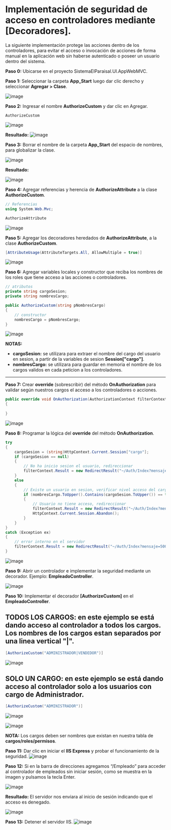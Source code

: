 # Implementación de seguridad de acceso en controladores mediante [Decoradores].
La siguiente implementación protege las acciones dentro de los controladores, para evitar el acceso o invocación de acciones de forma manual en la aplicación web sin haberse autenticado o poseer un usuario dentro del sistema.

**Paso 0:** Ubicarse en el proyecto SistemaElParaisal.UI.AppWebMVC. 

**Paso 1:** Seleccionar la carpeta **App_Start** luego dar clic derecho y seleccionar **Agregar > Clase**.

![image](https://github.com/user-attachments/assets/71f5d155-f859-4a7f-a0d5-78a87786f9c2)

**Paso 2:** Ingresar el nombre **AuthorizeCustom** y dar clic en Agregar.
```
AuthorizeCustom
```
![image](https://github.com/user-attachments/assets/dab55ad6-6e67-4dc5-8767-b87916a1d6c6)

**Resultado:**
![image](https://github.com/user-attachments/assets/bb90cbb3-b6db-4c12-bb1d-17bb51fdfe8e)

**Paso 3:** Borrar el nombre de la carpeta **App_Start** del espacio de nombres, para globalizar la clase.

![image](https://github.com/user-attachments/assets/7e929567-3f07-4d67-9458-2e06d9d970ed)

**Resultado:**

![image](https://github.com/user-attachments/assets/fd7fc7c6-9c43-4fdb-ae4a-c92cec76e30b)

**Paso 4:** Agregar referencias y herencia de **AuthorizeAttribute** a la clase **AuthorizeCustom**. 

```csharp
// Referencias
using System.Web.Mvc;
```
```csharp
AuthorizeAttribute
```

![image](https://github.com/user-attachments/assets/4cb5cfba-962f-4b14-85e1-eeea33334487)

**Paso 5:** Agregar los decoradores heredados de **AuthorizeAttribute**, a la clase **AuthorizeCustom**.
```csharp
[AttributeUsage(AttributeTargets.All, AllowMultiple = true)]
```
![image](https://github.com/user-attachments/assets/8bc6c6ff-712c-4483-8cac-077d10853ffb)


**Paso 6:** Agregar variables locales y constructor que reciba los nombres de los roles que tiene acceso a las acciones o controladores.

```csharp
// atributos
private string cargoSesion;
private string nombresCargo;

public AuthorizeCustom(string pNombresCargo)
{
    // constructor
    nombresCargo = pNombresCargo;
}
```

![image](https://github.com/user-attachments/assets/04440897-00b7-4948-ae56-8e1ac0624d2f)

**NOTAS:**
- **cargoSesion:** se utilizara para extraer el nombre del cargo del usuario en sesion, a partir de la variables de sesion **Session["cargo"]**.
- **nombresCargo:** se utilizara para guardar en memoria el nombre de los cargos validos en cada peticion a los controladores.
---
**Paso 7:** Crear **override** (sobrescribir) del método **OnAuthorization** para validar según nuestros cargos el acceso a los controladores o acciones.

```csharp
public override void OnAuthorization(AuthorizationContext filterContext)
{
    
}
```

![image](https://github.com/user-attachments/assets/7b136d6e-5643-406f-9c95-0dbc6516c9ec)

**Paso 8:** Programar la lógica del **override** del método **OnAuthorization**.

```csharp
try
{
    cargoSesion = (string)HttpContext.Current.Session["cargo"];
    if (cargoSesion == null)
    {
        // No ha inicio sesion el usuario, redireccionar
        filterContext.Result = new RedirectResult("~/Auth/Index?mensaje=401 - Acceso denegado");
    }
    else
    {
        // Existe un usuario en sesion, verificar nivel acceso del cargo
        if (nombresCargo.ToUpper().Contains(cargoSesion.ToUpper()) == false)
        {
            // Usuario no tiene acceso, redireccionar
            filterContext.Result = new RedirectResult("~/Auth/Index?mensaje=401 - Acceso denegado");
            HttpContext.Current.Session.Abandon();
        }
    }
}
catch (Exception ex)
{
    // error interno en el servidor
    filterContext.Result = new RedirectResult("~/Auth/Index?mensaje=500 - Error interno en el servidor");
}
```

![image](https://github.com/user-attachments/assets/0896be1e-5602-4bde-bbea-db2733b8f6d4)

**Paso 9:** Abrir un controlador e implementar la seguridad mediante un decorador. Ejemplo: **EmpleadoController**.

![image](https://github.com/user-attachments/assets/0666ec4a-48fb-42ca-ab3c-dde12e1dd083)

**Paso 10:** Implementar el decorador **[AuthorizeCustom]** en el **EmpleadoController**. 

## TODOS LOS CARGOS: en este ejemplo se está dando acceso al controlador a todos los cargos. Los nombres de los cargos estan separados por una linea vertical **"|"**.

```csharp
[AuthorizeCustom("ADMINISTRADOR|VENDEDOR")]
```

![image](https://github.com/user-attachments/assets/2b837858-bc4c-4c19-8c94-d411a260de77)


## SOLO UN CARGO: en este ejemplo se está dando acceso al controlador solo a los usuarios con cargo de Administrador.

```csharp
[AuthorizeCustom("ADMINISTRADOR")]
```
![image](https://github.com/user-attachments/assets/92488ce2-eefa-4fe6-b077-e4b92a7934a3)


![image](https://github.com/user-attachments/assets/ceff48a7-51a6-4789-8436-7e77ccd7e804)

**NOTA:** Los cargos deben ser nombres que existan en nuestra tabla de **cargos/roles/permisos**.

**Paso 11:** Dar clic en iniciar el **IIS Express** y probar el funcionamiento de la seguridad.
![image](https://github.com/user-attachments/assets/6eb19f1c-e99c-4215-bd75-479f6fd1307f)

**Paso 12:** Si en la barra de direcciones agregamos “/Empleado” para acceder al controlador de empleados sin iniciar sesión, como se muestra en la imagen y pulsamos la tecla Enter.

![image](https://github.com/user-attachments/assets/dc4b349c-4cbd-4cdc-a086-3c88979a5ed1)

**Resultado:** El servidor nos enviara al inicio de sesión indicando que el acceso es denegado.

![image](https://github.com/user-attachments/assets/1da88b03-b27d-4854-b781-88bd6803574b)

**Paso 13:** Detener el servidor IIS.
![image](https://github.com/user-attachments/assets/cd85f0e0-8342-47b9-9426-ac8337b0cc59)
